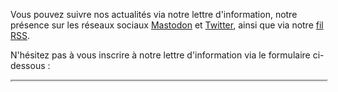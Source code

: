 Vous pouvez suivre nos actualités via notre lettre d'information, notre présence sur les réseaux sociaux <a href="https://mas.to/@accessibilityLu">Mastodon</a> et <a href="https://twitter.com/accessibilityLu">Twitter</a>, ainsi que via notre <a href="http://localhost:8080/fr/news/feed.xml">fil RSS</a>.

N'hésitez pas à vous inscrire à notre lettre d'information via le formulaire ci-dessous&nbsp;:

<iframe title="Formulaire d'inscription à la lettre d'information" data-w-type="embedded"  src="http://links.comgouv.lu/wgt/0rj1l/vrs/form?c=f8d6a8de" style="height: 0; width:100%;"></iframe>
<script type="text/javascript" src="https://app.mailjet.com/pas-nc-embedded-v1.js"></script>